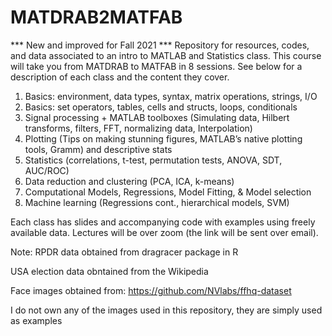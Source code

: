 # MATDRAB2MATFAB

*** New and improved for Fall 2021 ***
Repository for resources, codes, and data associated to an intro to MATLAB and Statistics class.
This course will take you from MATDRAB to MATFAB in 8 sessions.
See below for a description of each class and the content they cover.

1. Basics: environment, data types, syntax, matrix operations, strings, I/O
2. Basics: set operators, tables, cells and structs, loops, conditionals
3. Signal processing + MATLAB toolboxes (Simulating data, Hilbert transforms, filters, FFT, normalizing data, Interpolation)
4. Plotting (Tips on making stunning figures, MATLAB’s native plotting tools, Gramm) and descriptive stats
5. Statistics (correlations, t-test, permutation tests, ANOVA, SDT, AUC/ROC)
6. Data reduction and clustering (PCA, ICA, k-means)
7. Computational Models, Regressions, Model Fitting, & Model selection
8. Machine learning (Regressions cont., hierarchical models, SVM)

Each class has slides and accompanying code with examples using freely available data.
Lectures will be over zoom (the link will be sent over email).


















Note:
RPDR data obtained from dragracer package in R

USA election data obntained from the Wikipedia 

Face images obtained from: https://github.com/NVlabs/ffhq-dataset 

I do not own any of the images used in this repository, they are simply used as examples






